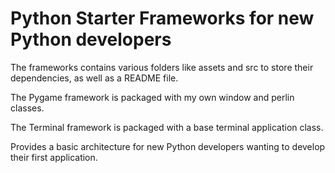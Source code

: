 # Python Starter Frameworks for new Python developers

The frameworks contains various folders like assets and src to store their dependencies, as well as a README file.

The Pygame framework is packaged with my own window and perlin classes.

The Terminal framework is packaged with a base terminal application class.

Provides a basic architecture for new Python developers wanting to develop their first application.

